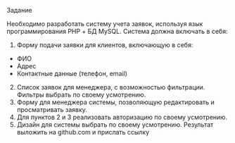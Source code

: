 <p>Задание</p>
            <p>Необходимо разработать систему учета заявок, используя язык программирования PHP + БД MySQL.
                Система должна включать в себя:</p>
            <ol>
                <li>Форму подачи заявки для клиентов, включающую в себя:</li>
            </ol>
            <ul>
                <li>ФИО</li>
                <li>Адрес</li>
                <li>Контактные данные (телефон, email)</li>
            </ul>
            <ol start="2">
                <li>Список заявок для менеджера, с возможностью фильтрации. Фильтры выбрать по своему усмотрению.</li>
                <li>Форму для менеджера системы, позволяющую редактировать и просматривать заявку.</li>
                <li>Для пунктов 2 и 3 реализовать авторизацию по своему усмотрению.</li>
                <li>Дизайн для системы выбрать по своему усмотрению.
                    Результат выложить на github.com и прислать ссылку</li>
            </ol>